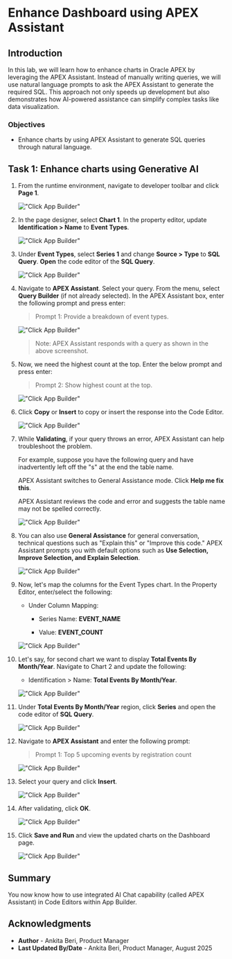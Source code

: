 # Enhance Dashboard using APEX Assistant

## Introduction

In this lab, we will learn how to enhance charts in Oracle APEX by leveraging the APEX Assistant. Instead of manually writing queries, we will use natural language prompts to ask the APEX Assistant to generate the required SQL. This approach not only speeds up development but also demonstrates how AI-powered assistance can simplify complex tasks like data visualization.

### Objectives

- Enhance charts by using APEX Assistant to generate SQL queries through natural language.

## Task 1: Enhance charts using Generative AI

1. From the runtime environment, navigate to developer toolbar and click **Page 1**.

    !["Click App Builder"](images/event-dashboard.png "")

2. In the page designer, select **Chart 1**. In the property editor, update **Identification > Name** to **Event Types**.

    !["Click App Builder"](images/event-types.png "")

3. Under **Event Types**, select **Series 1** and change **Source > Type** to **SQL Query**. **Open** the code editor of the **SQL Query**.

    !["Click App Builder"](images/series-sql-query.png "")

4. Navigate to **APEX Assistant**. Select your query. From the menu, select **Query Builder** (if not already selected). In the APEX Assistant box, enter the following prompt and press enter:

    >Prompt 1:
    >Provide a breakdown of event types.

    !["Click App Builder"](images/code-chart.png "")

    >Note: APEX Assistant responds with a query as shown in the above screenshot.

5. Now, we need the highest count at the top. Enter the below prompt and press enter:

    >Prompt 2:
    >Show highest count at the top.

    !["Click App Builder"](images/code-chart1.png "")

6. Click **Copy** or **Insert** to copy or insert the response into the Code Editor.

    !["Click App Builder"](images/promt2.png "")

7. While **Validating**, if your query throws an error, APEX Assistant can help troubleshoot the problem.

    For example, suppose you have the following query and have inadvertently left off the "s" at the end the table name.

    APEX Assistant switches to General Assistance mode. Click **Help me fix this**.

    APEX Assistant reviews the code and error and suggests the table name may not be spelled correctly.

    !["Click App Builder"](images/fix-this.png "")

8. You can also use **General Assistance** for general conversation, technical questions such as "Explain this" or "Improve this code."  APEX Assistant prompts you with default options such as **Use Selection, Improve Selection, and Explain Selection**.

    !["Click App Builder"](images/selections.png "")

9. Now, let's map the columns for the Event Types chart. In the Property Editor, enter/select the following:

    - Under Column Mapping:

        - Series Name: **EVENT_NAME**

        - Value: **EVENT_COUNT**

    !["Click App Builder"](images/column-mapping-chart1.png "")

10. Let's say, for second chart we want to display **Total Events By Month/Year**. Navigate to Chart 2 and update the following:

    - Identification > Name: **Total Events By Month/Year**.

    !["Click App Builder"](images/chart2.png "")

11. Under **Total Events By Month/Year** region, click **Series** and open the code editor of **SQL Query**.

    !["Click App Builder"](images/chart2-code.png "")

12. Navigate to **APEX Assistant** and enter the following prompt:

    >Prompt 1:
    >Top 5 upcoming events by registration count

    !["Click App Builder"](images/chart2-code-prompt.png "")

13. Select your query and click **Insert**.

    !["Click App Builder"](images/insert-code2.png "")

14. After validating, click **OK**.

    !["Click App Builder"](images/click-ok.png "")

15. Click **Save and Run** and view the updated charts on the Dashboard page.

    !["Click App Builder"](images/view-dash.png "")

## **Summary**

You now know how to use integrated AI Chat capability (called APEX Assistant) in Code Editors within App Builder.

## **Acknowledgments**

- **Author** - Ankita Beri, Product Manager
- **Last Updated By/Date** - Ankita Beri, Product Manager, August 2025
